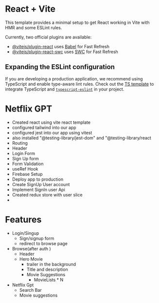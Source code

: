 # React + Vite

This template provides a minimal setup to get React working in Vite with HMR and some ESLint rules.

Currently, two official plugins are available:

- [@vitejs/plugin-react](https://github.com/vitejs/vite-plugin-react/blob/main/packages/plugin-react/README.md) uses [Babel](https://babeljs.io/) for Fast Refresh
- [@vitejs/plugin-react-swc](https://github.com/vitejs/vite-plugin-react-swc) uses [SWC](https://swc.rs/) for Fast Refresh

## Expanding the ESLint configuration

If you are developing a production application, we recommend using TypeScript and enable type-aware lint rules. Check out the [TS template](https://github.com/vitejs/vite/tree/main/packages/create-vite/template-react-ts) to integrate TypeScript and [`typescript-eslint`](https://typescript-eslint.io) in your project.


# Netflix GPT
- Created react using vite react template
- configured tailwind into our app
- configured jest into our app using vitest
- also installed  "@testing-library/jest-dom" and "@testing-library/react
- Routing
- Header
- Login Form
- Sign Up form
- Form Validation
- useRef Hook
- Firebase Setup
- Deploy app to production
- Create SignUp User account
- Implement SignIn user Api
- Created redux store with user slice
-



# Features
- Login/Singup 
   - Sign/signup form 
   - redirect to browse page
- Browse(after auth )
  - Header
  - Hero Movie
      - trailer in the background
      - Title and description
      - Movie Suggestions
        - MovieLists * N
- Netflix Gpt
   - Search Bar
   - Movie suggestions 

